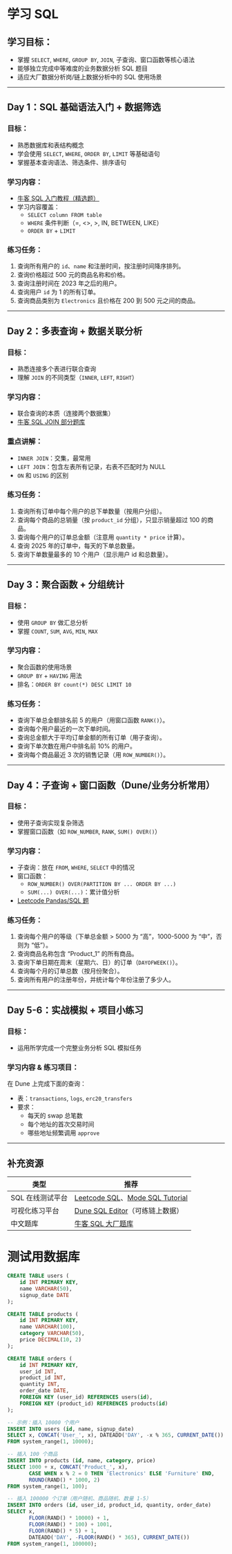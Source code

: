 # 学习 SQL

## 学习目标：

- 掌握 `SELECT`, `WHERE`, `GROUP BY`, `JOIN`, 子查询、窗口函数等核心语法
- 能够独立完成中等难度的业务数据分析 SQL 题目
- 适应大厂数据分析岗/链上数据分析中的 SQL 使用场景

------

## Day 1：SQL 基础语法入门 + 数据筛选

### 目标：

- 熟悉数据库和表结构概念
- 学会使用 `SELECT`, `WHERE`, `ORDER BY`, `LIMIT` 等基础语句
- 掌握基本查询语法、筛选条件、排序语句

### 学习内容：

- [牛客 SQL 入门教程（精选题）](https://www.nowcoder.com/exam/oj?tab=SQL篇&topicId=199)
- 学习内容覆盖：
  - `SELECT column FROM table`
  - `WHERE` 条件判断（=, <>, >, IN, BETWEEN, LIKE）
  - `ORDER BY` + `LIMIT`

### 练习任务：

1. 查询所有用户的 `id`、`name` 和注册时间，按注册时间降序排列。
2. 查询价格超过 500 元的商品名称和价格。
3. 查询注册时间在 2023 年之后的用户。
4. 查询用户 `id` 为 1 的所有订单。
5. 查询商品类别为 `Electronics` 且价格在 200 到 500 元之间的商品。

------

## Day 2：多表查询 + 数据关联分析

### 目标：

- 熟悉连接多个表进行联合查询
- 理解 `JOIN` 的不同类型（`INNER`, `LEFT`, `RIGHT`）

### 学习内容：

- 联合查询的本质（连接两个数据集）
- [牛客 SQL JOIN 部分题库](https://www.nowcoder.com/exam/oj?tab=SQL篇&topicId=199)

### 重点讲解：

- `INNER JOIN`：交集，最常用
- `LEFT JOIN`：包含左表所有记录，右表不匹配时为 NULL
- `ON` 和 `USING` 的区别

### 练习任务：

1. 查询所有订单中每个用户的总下单数量（按用户分组）。
2. 查询每个商品的总销量（按 `product_id` 分组），只显示销量超过 100 的商品。
3. 查询每个用户的订单总金额（注意用 `quantity * price` 计算）。
4. 查询 2025 年的订单中，每天的下单总数量。
5. 查询下单数量最多的 10 个用户（显示用户 id 和总数量）。

------

## Day 3：聚合函数 + 分组统计

### 目标：

- 使用 `GROUP BY` 做汇总分析
- 掌握 `COUNT`, `SUM`, `AVG`, `MIN`, `MAX`

### 学习内容：

- 聚合函数的使用场景
- `GROUP BY` + `HAVING` 用法
- 排名：`ORDER BY count(*) DESC LIMIT 10`

### 练习任务：

- 查询下单总金额排名前 5 的用户（用窗口函数 `RANK()`）。
- 查询每个用户最近的一次下单时间。
- 查询总金额大于平均订单金额的所有订单（用子查询）。
- 查询下单次数在用户中排名前 10% 的用户。
- 查询每个商品最近 3 次的销售记录（用 `ROW_NUMBER()`）。

------

## Day 4：子查询 + 窗口函数（Dune/业务分析常用）

### 目标：

- 使用子查询实现复杂筛选
- 掌握窗口函数（如 `ROW_NUMBER`, `RANK`, `SUM() OVER()`）

### 学习内容：

- 子查询：放在 `FROM`, `WHERE`, `SELECT` 中的情况
- 窗口函数：
  - `ROW_NUMBER() OVER(PARTITION BY ... ORDER BY ...)`
  - `SUM(...) OVER(...)`：累计值分析
- [Leetcode Pandas/SQL 题](https://leetcode.com/studyplan/30-days-of-sql/)

### 练习任务：

1. 查询每个用户的等级（下单总金额 > 5000 为 “高”，1000-5000 为 “中”，否则为 “低”）。
2. 查询商品名称包含 “Product_1” 的所有商品。
3. 查询下单日期在周末（星期六、日）的订单（`DAYOFWEEK()`）。
4. 查询每个月的订单总数（按月份聚合）。
5. 查询所有用户的注册年份，并统计每个年份注册了多少人。

------

## Day 5-6：实战模拟 + 项目小练习

### 目标：

- 运用所学完成一个完整业务分析 SQL 模拟任务

### 学习内容 & 练习项目：

在 Dune 上完成下面的查询：

- 表：`transactions`, `logs`, `erc20_transfers`
- 要求：
  - 每天的 swap 总笔数
  - 每个地址的首次交易时间
  - 哪些地址频繁调用 `approve`

------

## 补充资源

| 类型             | 推荐                                                         |
| ---------------- | ------------------------------------------------------------ |
| SQL 在线测试平台 | [Leetcode SQL](https://leetcode.com/problemset/database/)、[Mode SQL Tutorial](https://mode.com/sql-tutorial/) |
| 可视化练习平台   | [Dune SQL Editor](https://dune.com/queries)（可练链上数据）  |
| 中文题库         | [牛客 SQL 大厂题库](https://www.nowcoder.com/exam/oj?tab=SQL篇) |

# 测试用数据库

```sql
CREATE TABLE users (
    id INT PRIMARY KEY,
    name VARCHAR(50),
    signup_date DATE
);

CREATE TABLE products (
    id INT PRIMARY KEY,
    name VARCHAR(100),
    category VARCHAR(50),
    price DECIMAL(10, 2)
);

CREATE TABLE orders (
    id INT PRIMARY KEY,
    user_id INT,
    product_id INT,
    quantity INT,
    order_date DATE,
    FOREIGN KEY (user_id) REFERENCES users(id),
    FOREIGN KEY (product_id) REFERENCES products(id)
);

-- 示例：插入 10000 个用户
INSERT INTO users (id, name, signup_date)
SELECT x, CONCAT('User_', x), DATEADD('DAY', -x % 365, CURRENT_DATE())
FROM system_range(1, 10000);

-- 插入 100 个商品
INSERT INTO products (id, name, category, price)
SELECT 1000 + x, CONCAT('Product_', x), 
       CASE WHEN x % 2 = 0 THEN 'Electronics' ELSE 'Furniture' END,
       ROUND(RAND() * 1000, 2)
FROM system_range(1, 100);

-- 插入 100000 个订单（用户随机、商品随机、数量 1-5）
INSERT INTO orders (id, user_id, product_id, quantity, order_date)
SELECT x, 
       FLOOR(RAND() * 10000) + 1,
       FLOOR(RAND() * 100) + 1001,
       FLOOR(RAND() * 5) + 1,
       DATEADD('DAY', -FLOOR(RAND() * 365), CURRENT_DATE())
FROM system_range(1, 100000);
```

